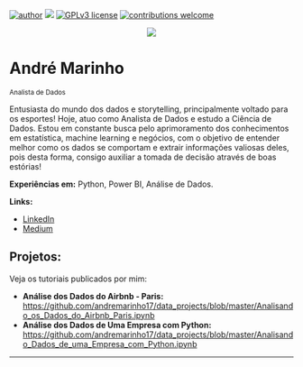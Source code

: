 [![author](https://img.shields.io/badge/author-carlosfab-red.svg)](https://www.linkedin.com/in/carlosfab) [![](https://img.shields.io/badge/python-3.7+-blue.svg)](https://www.python.org/downloads/release/python-365/) [![GPLv3 license](https://img.shields.io/badge/License-GPLv3-blue.svg)](http://perso.crans.org/besson/LICENSE.html) [![contributions welcome](https://img.shields.io/badge/contributions-welcome-brightgreen.svg?style=flat)](https://github.com/carlosfab/data_science/issues)

<p align="center">
  <img src="https://raw.githubusercontent.com/andremarinho17/data_projects/master/An%C3%A1lise%20e%20Ci%C3%AAncia%20de%20Dados.png" >
</p>

# André Marinho
<sub>Analista de Dados</sub>

Entusiasta do mundo dos dados e storytelling, principalmente voltado para os esportes! Hoje, atuo como Analista de Dados e estudo a Ciência de Dados. Estou em constante busca pelo aprimoramento dos conhecimentos em estatística, machine learning e negócios, com o objetivo de  entender melhor como os dados se comportam e extrair informações valiosas deles, pois desta forma, consigo auxiliar a tomada de decisão através de boas estórias!

**Experiências em:** Python, Power BI, Análise de Dados.

**Links:**
* [LinkedIn](https://www.linkedin.com/in/andremaarinho/)
* [Medium](https://andremaarinho.medium.com/)


## Projetos:
Veja os tutoriais publicados por mim:

* **Análise dos Dados do Airbnb - Paris:** https://github.com/andremarinho17/data_projects/blob/master/Analisando_os_Dados_do_Airbnb_Paris.ipynb
* **Análise dos Dados de Uma Empresa com Python:** https://github.com/andremarinho17/data_projects/blob/master/Analisando_Dados_de_uma_Empresa_com_Python.ipynb

---





